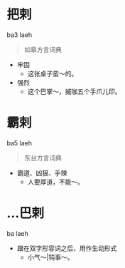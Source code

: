 # 把剌
ba3 laeh
> 如皋方言词典
- 牢固
  - 这张桌子蛮～的。
- 强烈
  - 这个巴掌～，摵咖五个手爪儿印。

# 霸剌
ba5 laeh
> 东台方言词典
- 霸道、凶狠、手辣
  - 人要厚道，不能～。

# ...巴剌
ba laeh
- 跟在双字形容词之后，用作生动形式
  - 小气～|钝事～。
